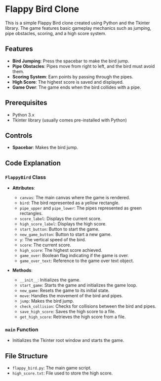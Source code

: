 # Flappy Bird Clone

This is a simple Flappy Bird clone created using Python and the Tkinter library. The game features basic gameplay mechanics such as jumping, pipe obstacles, scoring, and a high score system.

## Features

- **Bird Jumping**: Press the spacebar to make the bird jump.
- **Pipe Obstacles**: Pipes move from right to left, and the bird must avoid them.
- **Scoring System**: Earn points by passing through the pipes.
- **High Score**: The highest score is saved and displayed.
- **Game Over**: The game ends when the bird collides with a pipe.

## Prerequisites

- Python 3.x
- Tkinter library (usually comes pre-installed with Python)



## Controls

- **Spacebar**: Makes the bird jump.

## Code Explanation

### `FlappyBird` Class

- **Attributes**:
  - `canvas`: The main canvas where the game is rendered.
  - `bird`: The bird represented as a yellow rectangle.
  - `pipe_upper` and `pipe_lower`: The pipes represented as green rectangles.
  - `score_label`: Displays the current score.
  - `high_score_label`: Displays the high score.
  - `start_button`: Button to start the game.
  - `new_game_button`: Button to start a new game.
  - `y`: The vertical speed of the bird.
  - `score`: The current score.
  - `high_score`: The highest score achieved.
  - `game_over`: Boolean flag indicating if the game is over.
  - `game_over_text`: Reference to the game over text object.

- **Methods**:
  - `__init__`: Initializes the game.
  - `start_game`: Starts the game and initializes the game loop.
  - `new_game`: Resets the game to its initial state.
  - `move`: Handles the movement of the bird and pipes.
  - `jump`: Makes the bird jump.
  - `check_collision`: Checks for collisions between the bird and pipes.
  - `save_high_score`: Saves the high score to a file.
  - `get_high_score`: Retrieves the high score from a file.

### `main` Function

- Initializes the Tkinter root window and starts the game.

## File Structure

- `flappy_bird.py`: The main game script.
- `high_score.txt`: File used to store the high score.
